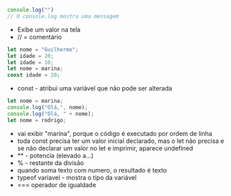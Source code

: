 ```javascript 
console.log("")
// O console.log mostra uma mensagem
```
- Exibe um valor na tela
- // = comentário

```javascript 
let nome = "Guilherme";
let idade = 20;
let idade = 10;
let nome = marina;
const idade = 20;
```
- const - atribui uma variável que não pode ser alterada
```javascript 
let nome = marina;
console.log("Olá,", nome);
console.log("Olá, " + nome);
let nome = rodrigo;
```
- vai exibir "marina", porque o código é executado por ordem de linha
- toda const precisa ter um valor inicial declarado, mas o let não precisa e se não declarar um valor no let e imprimir, aparece undefined
- ** - potencia (elevado a...)
- % - restante da divisão
- quando soma texto com numero, o resultado é texto
- typeof variavel - mostra o tipo da variável
- === operador de igualdade
